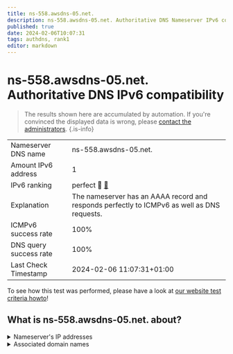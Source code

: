 ```yaml
---
title: ns-558.awsdns-05.net.
description: ns-558.awsdns-05.net. Authoritative DNS Nameserver IPv6 compatibility
published: true
date: 2024-02-06T10:07:31
tags: authdns, rank1
editor: markdown
---
```


# ns-558.awsdns-05.net. Authoritative DNS IPv6 compatibility

> The results shown here are accumulated by automation. If you're convinced the displayed data is wrong, please [contact the administrators](/howto/chat). 
{.is-info}




|   |   |
| - | - |
| Nameserver DNS name | ns-558.awsdns-05.net.
| Amount IPv6 address | 1
| IPv6 ranking | perfect :1st_place_medal: [🔗](/howto/ranking) |
| Explanation | The nameserver has an AAAA record and responds perfectly to ICMPv6 as well as DNS requests. |
| ICMPv6 success rate | 100%|
| DNS query success rate | 100% |
| Last Check Timestamp | 2024-02-06 11:07:31+01:00 |

To see how this test was performed, please have a look at [our website test criteria howto](/howto/testcriteria/authdns)!


## What is ns-558.awsdns-05.net. about?




<details>
<summary>Nameserver's IP addresses</summary>

2600:9000:5302:2e00::1

</details>



<details>
<summary>Associated domain names</summary>

cassandra.apache.org

couchdb.apache.org

db.apache.org

hbase.apache.org

hive.apache.org

phoenix.apache.org

</details>
